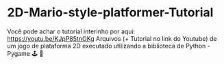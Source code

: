 # 2D-Mario-style-platformer-Tutorial
Você pode achar o tutorial interinho por aqui: https://youtu.be/KJpP85tnOKg
Arquivos (+ Tutorial no link do Youtube) de um jogo de plataforma 2D executado utilizando a biblioteca de Python -Pygame 🕹 🐍
